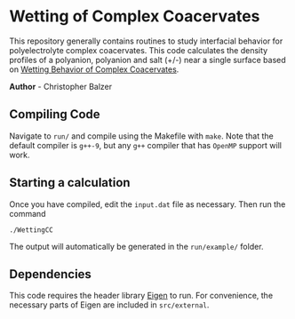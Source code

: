 # Wetting of Complex Coacervates
This repository generally contains routines to study interfacial behavior for polyelectrolyte complex coacervates. This code calculates the density profiles of a polyanion, polyanion and salt (+/-) near a single surface based on [Wetting Behavior of Complex Coacervates](https://doi.org/10.1039/D2SM00859A).

**Author** - Christopher Balzer

## Compiling Code
Navigate to ``run/`` and compile using the Makefile with ``make``.  Note that the default compiler is ``g++-9``, but any ``g++`` compiler that has ``OpenMP`` support will work.

## Starting a calculation
Once you have compiled, edit the ``input.dat`` file as necessary. Then run the command

```
./WettingCC
```

The output will automatically be generated in the ``run/example/`` folder.

## Dependencies
This code requires the header library [Eigen](https://gitlab.com/libeigen/eigen) to run. For convenience, the necessary parts of Eigen are included in ``src/external``.
